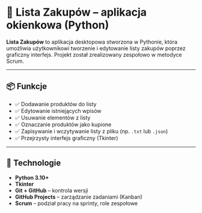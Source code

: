 # 🛒 Lista Zakupów – aplikacja okienkowa (Python)

**Lista Zakupów** to aplikacja desktopowa stworzona w Pythonie, która umożliwia użytkownikowi tworzenie i edytowanie listy zakupów poprzez graficzny interfejs. Projekt został zrealizowany zespołowo w metodyce Scrum.

---

## 📦 Funkcje

- ✅ Dodawanie produktów do listy
- ✅ Edytowanie istniejących wpisów
- ✅ Usuwanie elementów z listy
- ✅ Oznaczanie produktów jako kupione
- ✅ Zapisywanie i wczytywanie listy z pliku (np. `.txt` lub `.json`)
- ✅ Przejrzysty interfejs graficzny (Tkinter)

---

## 🐍 Technologie

- **Python 3.10+**
- **Tkinter**  
- **Git + GitHub** – kontrola wersji
- **GitHub Projects** – zarządzanie zadaniami (Kanban)
- **Scrum** – podział pracy na sprinty, role zespołowe
